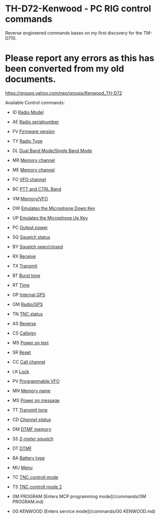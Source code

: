 # TH-D72-Kenwood - PC RIG control commands

Reverse engineered commands bases on my first discovery for the TM-D710.

# Please report any errors as this has been converted from my old documents.
https://groups.yahoo.com/neo/groups/Kenwood_TH-D72

Available Control commands:


- ID	[Radio Model](/commands/ID.md)

- AE	[Radio serialnumber](/commands/AE.md)

- FV	[Firmware version](/commands/FV.md)

- TY	[Radio Type](/commands/TY.md)

- DL	[Dual Band Mode/Single Band Mode](/commands/DL.md)

- MR	[Memory channel](/commands/MR.md)

- ME	[Memory channel](/commands/ME.md)

- FO	[VFO channel](/commands/FO.md)

- BC	[PTT and CTRL Band](/commands/BC.md)

- VM	[Memory/VFO](/commands/VM.md)

- DW	[Emulates the Microphone Down Key](/commands/DW.md)

- UP	[Emulates the Microphone Up Key](/commands/UP.md)

- PC	[Output power](/commands/PC.md)

- SQ	[Squelch status](/commands/SQ.md)

- BY	[Squelch open/closed](/commands/BY.md)

- RX	[Receive](/commands/RX.md)

- TX	[Transmit](/commands/TX.md)

- BT	[Burst tone](/commands/BT.md)

- RT	[Time](/commands/RT.md)

- GP	[Internal GPS](/commands/GP.md)

- GM	[Radio/GPS](/commands/GM.md)

- TN	[TNC status](/commands/TN.md)

- AS	[Reverse](/commands/AS.md)

- CS	[Callsign](/commands/CS.md)

- MS	[Power on text](/commands/MS.md)

- SR	[Reset](/commands/SR.md)

- CC	[Call channel](/commands/CC.md)

- LK	[Lock](/commands/LK.md)

- PV	[Programmable VFO](/commands/PV.md)

- MN	[Memory name](/commands/MN.md)

- MS	[Power on message](/commands/MS.md)

- TT	[Transmit tone](/commands/TT.md)

- CD	[*Channel status*](/commands/CD.md)

- DM	[DTMF memory](/commands/DM.md)

- SS	[*S-meter squelch*](/commands/SS.md)

- DT	[DTMF](/commands/DT.md)

- BA	[Battery type](/commands/BA.md)

- MU	[Menu](/commands/MU.md)

- TC	[TNC controll mode](/commands/TC.md)

- TS	[TNC controll mode 2](/commands/TS.md)

- 0M PROGRAM	[Enters MCP programming mode](/commands/0M PROGRAM.md)

- 0G KENWOOD	[Enters service mode](/commands/0G KENWOOD.md)

